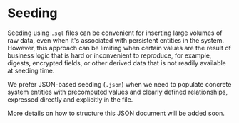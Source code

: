 # Seeding

Seeding using `.sql` files can be convenient for inserting large volumes of
raw data, even when it's associated with persistent entities in the system.
However, this approach can be limiting when certain values are the result of
business logic that is hard or inconvenient to reproduce, for example,
digests, encrypted fields, or other derived data that is not readily
available at seeding time.

We prefer JSON-based seeding (`.json`) when we need to populate concrete
system entities with precomputed values and clearly defined relationships,
expressed directly and explicitly in the file.

More details on how to structure this JSON document will be added soon.
